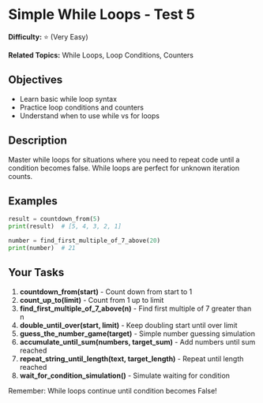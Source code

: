 # Simple While Loops - Test 5

**Difficulty:** ⭐ (Very Easy)

**Related Topics:** While Loops, Loop Conditions, Counters

## Objectives

- Learn basic while loop syntax
- Practice loop conditions and counters
- Understand when to use while vs for loops

## Description

Master while loops for situations where you need to repeat code until a condition becomes false. While loops are perfect for unknown iteration counts.

## Examples

```python
result = countdown_from(5)
print(result)  # [5, 4, 3, 2, 1]

number = find_first_multiple_of_7_above(20)
print(number)  # 21
```

## Your Tasks

1. **countdown_from(start)** - Count down from start to 1
2. **count_up_to(limit)** - Count from 1 up to limit
3. **find_first_multiple_of_7_above(n)** - Find first multiple of 7 greater than n
4. **double_until_over(start, limit)** - Keep doubling start until over limit
5. **guess_the_number_game(target)** - Simple number guessing simulation
6. **accumulate_until_sum(numbers, target_sum)** - Add numbers until sum reached
7. **repeat_string_until_length(text, target_length)** - Repeat until length reached
8. **wait_for_condition_simulation()** - Simulate waiting for condition

Remember: While loops continue until condition becomes False!
